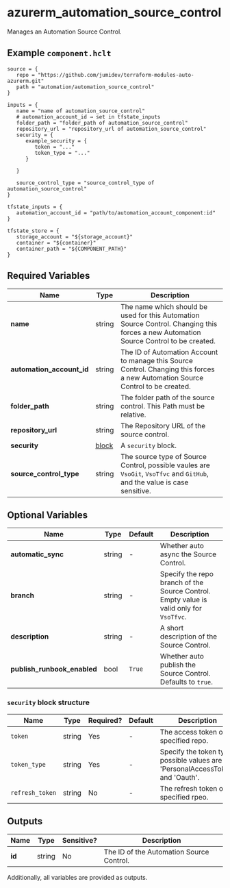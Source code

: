# azurerm_automation_source_control

Manages an Automation Source Control.

## Example `component.hclt`

```hcl
source = {
   repo = "https://github.com/jumidev/terraform-modules-auto-azurerm.git" 
   path = "automation/automation_source_control" 
}

inputs = {
   name = "name of automation_source_control" 
   # automation_account_id → set in tfstate_inputs
   folder_path = "folder_path of automation_source_control" 
   repository_url = "repository_url of automation_source_control" 
   security = {
      example_security = {
         token = "..."   
         token_type = "..."   
      }
  
   }
 
   source_control_type = "source_control_type of automation_source_control" 
}

tfstate_inputs = {
   automation_account_id = "path/to/automation_account_component:id" 
}

tfstate_store = {
   storage_account = "${storage_account}" 
   container = "${container}" 
   container_path = "${COMPONENT_PATH}" 
}

```

## Required Variables

| Name | Type |  Description |
| ---- | --------- |  ----------- |
| **name** | string |  The name which should be used for this Automation Source Control. Changing this forces a new Automation Source Control to be created. | 
| **automation_account_id** | string |  The ID of Automation Account to manage this Source Control. Changing this forces a new Automation Source Control to be created. | 
| **folder_path** | string |  The folder path of the source control. This Path must be relative. | 
| **repository_url** | string |  The Repository URL of the source control. | 
| **security** | [block](#security-block-structure) |  A `security` block. | 
| **source_control_type** | string |  The source type of Source Control, possible vaules are `VsoGit`, `VsoTfvc` and `GitHub`, and the value is case sensitive. | 

## Optional Variables

| Name | Type |  Default  |  Description |
| ---- | --------- |  ----------- | ----------- |
| **automatic_sync** | string |  -  |  Whether auto async the Source Control. | 
| **branch** | string |  -  |  Specify the repo branch of the Source Control. Empty value is valid only for `VsoTfvc`. | 
| **description** | string |  -  |  A short description of the Source Control. | 
| **publish_runbook_enabled** | bool |  `True`  |  Whether auto publish the Source Control. Defaults to `true`. | 

### `security` block structure

| Name | Type | Required? | Default | Description |
| ---- | ---- | --------- | ------- | ----------- |
| `token` | string | Yes | - | The access token of specified repo. |
| `token_type` | string | Yes | - | Specify the token type, possible values are 'PersonalAccessToken' and 'Oauth'. |
| `refresh_token` | string | No | - | The refresh token of specified rpeo. |



## Outputs

| Name | Type | Sensitive? | Description |
| ---- | ---- | --------- | --------- |
| **id** | string | No  | The ID of the Automation Source Control. | 

Additionally, all variables are provided as outputs.
